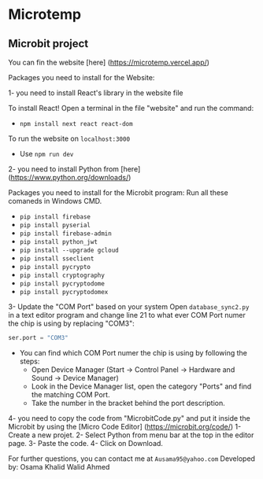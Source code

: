 # Microtemp
## Microbit project

You can fin the website [here] (https://microtemp.vercel.app/)

Packages you need to install for the Website:

1- you need to install React's library in the website file

To install React! 
Open a terminal in the file "website" and run the command:
- `npm install next react react-dom`

To run the website on `localhost:3000`
- Use `npm run dev`


2- you need to install Python from [here] (https://www.python.org/downloads/)

Packages you need to install for the Microbit program:
Run all these comaneds in Windows CMD.

- `pip install firebase`
- `pip install pyserial`
- `pip install firebase-admin`
- `pip install python_jwt`
- `pip install --upgrade gcloud`
- `pip install sseclient`
- `pip install pycrypto`
- `pip install cryptography`
- `pip install pycryptodome`
- `pip install pycryptodomex`

3- Update the "COM Port" based on your system
Open `database_sync2.py` in a text editor program and change line 21 to what ever COM Port numer the chip is using by replacing "COM3":
```py
ser.port = "COM3"
```
- You can find which COM Port numer the chip is using by following the steps:
  - Open Device Manager (Start → Control Panel → Hardware and Sound → Device Manager)
  - Look in the Device Manager list, open the category "Ports" and find the matching COM Port.
  - Take the number in the bracket behind the port description.

4- you need to copy the code from "MicrobitCode.py" and put it inside the Microbit by using the [Micro Code Editor] (https://microbit.org/code/)
 1- Create a new projet.
 2- Select Python from menu bar at the top in the editor page.
 3- Paste the code.
 4- Click on Download.

For further questions, you can contact me at `Ausama95@yahoo.com`
Developed by: Osama Khalid Walid Ahmed